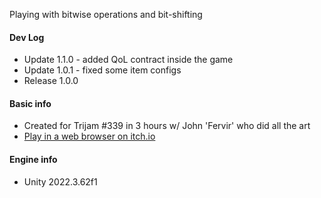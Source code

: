 Playing with bitwise operations and bit-shifting

#### Dev Log
- Update 1.1.0 - added QoL contract inside the game
- Update 1.0.1 - fixed some item configs
- Release 1.0.0

#### Basic info
- Created for Trijam #339 in 3 hours w/ John 'Fervir' who did all the art
- [Play in a web browser on itch.io](https://croatia.itch.io/package-processing-center)

#### Engine info
- Unity 2022.3.62f1
